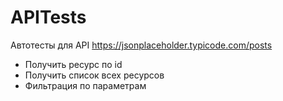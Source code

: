 # APITests
Автотесты для API https://jsonplaceholder.typicode.com/posts
- Получить ресурс по id
- Получить список всех ресурсов
- Фильтрация по параметрам
